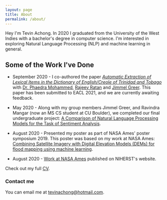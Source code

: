 ```yaml
---
layout: page
title: About
permalink: /about/
---
```


Hey I'm Tevin Achong. In 2020 I graduated from the University of the West Indies with a bachelor's degree in computer science. I'm interested in exploring Natural Language Processing (NLP) and machine learning in general.

## Some of the Work I've Done
- September 2020 - I co-authored the paper [*Automatic Extraction of Lexical Items in the Dictionary of English/Creole of Trinidad and Tobago*]() with [Dr. Phaedra Mohammed](http://phaedramohammed.com/), [Rajeev Ratan](https://www.linkedin.com/in/rajeevratan/) and [Jimmel Greer](https://www.linkedin.com/in/jimmel-greer-62aba0151/). This paper has been submitted to EACL 2021, and we are currently awaiting feedback. 

- May 2020 - Along with my group members Jimmel Greer, and Ravindra Mangar (now an MS CS student at CU Boulder), we completed our final undergraduate project: [A Comparison of Natural Language Processing Models for the Task of Sentiment Analysis](https://drive.google.com/file/d/1gbure62Sl1r3vttIjE-FU1dp6NHdrsYd/view?usp=sharing).

- August 2020 - Presented my poster as part of NASA Ames' poster symposium 2019. This poster was based on my work at NASA Ames: [Combining Satellite Imagery with Digital Elevation Models (DEMs) for flood mapping using machine learning](https://drive.google.com/file/d/1_hNzsV7t6udRzjrhu7FqRC1WB0cckyIm/view?usp=sharing).

- August 2020 - [Work at NASA Ames](http://niherst.gov.tt/files/NASA/Tevin_Achong_Final_Internship_Report_2019.pdf) published on NIHERST's website. 


Check out my full [CV](https://drive.google.com/file/d/1T25cct9dEDErla0rcYe1Zjoq4idWYQNS/view?usp=sharing).

### Contact me

You can email me at [tevinachong@hotmail.com](mailto:tevinachong@hotmail.com).

